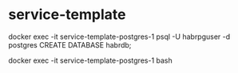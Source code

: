 # service-template

docker exec -it service-template-postgres-1 psql -U habrpguser -d postgres
CREATE DATABASE habrdb;

docker exec -it service-template-postgres-1 bash

